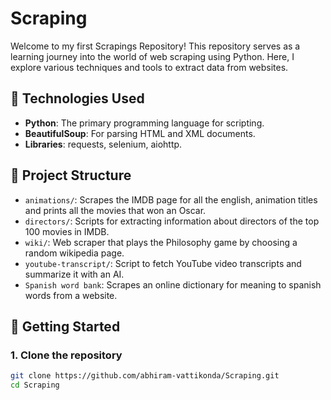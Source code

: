 # Scraping

Welcome to my first Scrapings Repository! This repository serves as a learning journey into the world of web scraping using Python. Here, I explore various techniques and tools to extract data from websites.

## 🧰 Technologies Used

- **Python**: The primary programming language for scripting.
- **BeautifulSoup**: For parsing HTML and XML documents.
- **Libraries**: requests, selenium, aiohttp.

## 📁 Project Structure

- `animations/`: Scrapes the IMDB page for all the english, animation titles and prints all the movies that won an Oscar.
- `directors/`: Scripts for extracting information about directors of the top 100 movies in IMDB.
- `wiki/`: Web scraper that plays the Philosophy game by choosing a random wikipedia page.
- `youtube-transcript/`: Script to fetch YouTube video transcripts and summarize it with an AI.
- `Spanish word bank`: Scrapes an online dictionary for meaning to spanish words from a website.

## 🚀 Getting Started

### 1. Clone the repository

```bash
git clone https://github.com/abhiram-vattikonda/Scraping.git
cd Scraping
